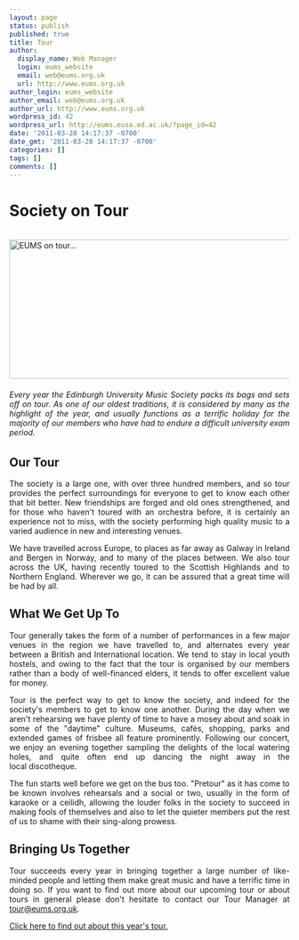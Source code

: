 ```yaml
---
layout: page
status: publish
published: true
title: Tour
author:
  display_name: Web Manager
  login: eums_website
  email: web@eums.org.uk
  url: http://www.eums.org.uk
author_login: eums_website
author_email: web@eums.org.uk
author_url: http://www.eums.org.uk
wordpress_id: 42
wordpress_url: http://eums.eusa.ed.ac.uk/?page_id=42
date: '2011-03-28 14:17:37 -0700'
date_gmt: '2011-03-28 14:17:37 -0700'
categories: []
tags: []
comments: []
---
```

<h1 style="text-align: justify;">Society on Tour</h1><br />
<img class="size-full wp-image-620" src="http://eums.eusa.ed.ac.uk/wp-content/uploads/images/w620/tour10.jpg" alt="EUMS on tour..." width="620" height="250" /></p>
<h6 style="text-align: justify;">Every year the Edinburgh University Music Society packs its bags and sets off on tour. As one of our oldest traditions, it is considered by many as the highlight of the year, and usually functions as a terrific holiday for the majority of our members who have had to endure a difficult university exam period.</h6></p>
<h2 style="text-align: justify;">Our Tour</h2></p>
<p style="text-align: justify;">The society is a large one, with over three hundred members, and so tour provides the perfect surroundings for everyone to get to know each other that bit better. New friendships are forged and old ones strengthened, and for those who haven't toured with an orchestra before, it is certainly an experience not to miss, with the society performing high quality music to a varied audience in new and interesting venues.</p></p>
<p style="text-align: justify;">We have travelled across Europe, to places as far away as Galway in Ireland and Bergen in Norway, and to many of the places between. We also tour across the UK, having recently toured to the Scottish Highlands and to Northern England. Wherever we go, it can be assured that a great time will be had by all.</p></p>
<h2 style="text-align: justify;">What We Get Up To</h2></p>
<p style="text-align: justify;">Tour generally takes the form of a number of performances in a few major venues in the region we have travelled to, and alternates every year between a British and International location. We tend to stay in local youth hostels, and owing to the fact that the tour is organised by our members rather than a body of well-financed elders, it tends to offer excellent value for money.</p></p>
<p style="text-align: justify;">Tour is the perfect way to get to know the society, and indeed for the society's members to get to know one another. During the day when we aren't rehearsing we have plenty of time to have a mosey about and soak in some of the "daytime" culture. Museums,&nbsp;caf&eacute;s, shopping, parks and extended games of frisbee all feature prominently. Following our concert, we enjoy an evening together sampling the delights of the local watering holes, and quite often end up dancing the night away in the local&nbsp;discotheque.</p></p>
<p style="text-align: justify;">The fun starts well before we get on the bus too. "Pretour" as it has come to be known involves rehearsals and a social or two, usually in the form of karaoke or a ceilidh, allowing the louder folks in the society to succeed in making fools of themselves and also to let the quieter members put the rest of us to shame with their sing-along prowess.</p></p>
<h2 style="text-align: justify;">Bringing Us Together</h2></p>
<p style="text-align: justify;">Tour succeeds every year in bringing together a large number of like-minded people and letting them make great music and have a terrific time in doing so. If you want to find out more about our upcoming tour or about tours in general please don't hesitate to contact our Tour Manager at <a title="Contact Us" href="mailto:tour@eums.org.uk" target="_blank">tour@eums.org.uk</a>.</p></p>
<p style="text-align: justify;"><a title="This year's tour details..." href="http://eums.eusa.ed.ac.uk/events/tours">Click here to find out about this year's tour.</a></p></p>
